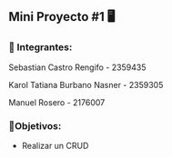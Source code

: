 ## Mini Proyecto #1 🖥️

### 👾 Integrantes:


Sebastian Castro Rengifo - 2359435


Karol Tatiana Burbano Nasner - 2359305


Manuel Rosero - 2176007


### 📌Objetivos:


- Realizar un CRUD
